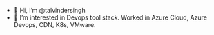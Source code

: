 - 👋 Hi, I’m @talvindersingh
- 👀 I’m interested in Devops tool stack. Worked in Azure Cloud, Azure Devops, CDN, K8s, VMware.



<!---
talvindersingh/talvindersingh is a ✨ special ✨ repository because its `README.md` (this file) appears on your GitHub profile.
You can click the Preview link to take a look at your changes.
--->
